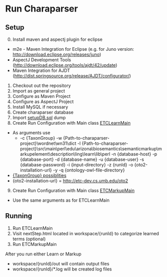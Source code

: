 Run Charaparser
================

Setup
---------
0. Install maven and aspectj plugin for eclipse
 * m2e - Maven Integration for Eclipse (e.g. for Juno version: http://download.eclipse.org/releases/juno)
 * AspectJ Development Tools (http://download.eclipse.org/tools/ajdt/42/update)
 * Maven Integration for AJDT (http://dist.springsource.org/release/AJDT/configurator/)
1. Checkout out the repository
2. Import as general project
3. Configure as Maven Project
4. Configure as AspectJ Project
5. Install MySQL if necessary
6. Create charaparser database
7. Import <a href="https://github.com/biosemantics/charaparser/blob/master/setupDB.sql">setupDB.sql</a> dump
8. Create Run Configuration with Main class <a href="https://github.com/biosemantics/charaparser/blob/master/src/main/java/edu/arizona/biosemantics/semanticmarkup/ETCLearnMain.java
">ETCLearnMain</a>
 * As arguments use 
   * -c {TaxonGroup} 
-w {Path-to-charaparser-project}\wordnet\wn31\dict 
-l {Path-to-charaparser-project}\src\main\perl\edu\arizona\biosemantics\semanticmarkup\markupelement\description\ling\learn\lib\perl 
-n {database-host} -p {database-port} -d {database-name} -u {database-user} -s {database-password} 
-i {input-directory} -z {runId} -o {oto2-installation-url} -y -q {ontology-owl-file-directory}
 * <a href="https://github.com/biosemantics/common/blob/master/biology/src/main/java/edu/arizona/biosemantics/common/biology/TaxonGroup.java">{TaxonGroup} possiblities</a>
 * {oto2-installation-url} =  http://etc-dev.cs.umb.edu/oto2
9. Create Run Configuration with Main class <a href="https://github.com/biosemantics/charaparser/blob/master/src/main/java/edu/arizona/biosemantics/semanticmarkup/ETCMarkupMain.java
">ETCMarkupMain</a>
 * Use the same arguments as for ETCLearnMain

Running
----------
1. Run ETCLearnMain
2. Visit nextStep.html located in workspace/{runId} to categorize learned terms (optional)
3. Run ETCMarkupMain

After you run either Learn or Markup
* workspace/{runId}/out will contain output files
* workspace/{runId}/*.log will be created log files
